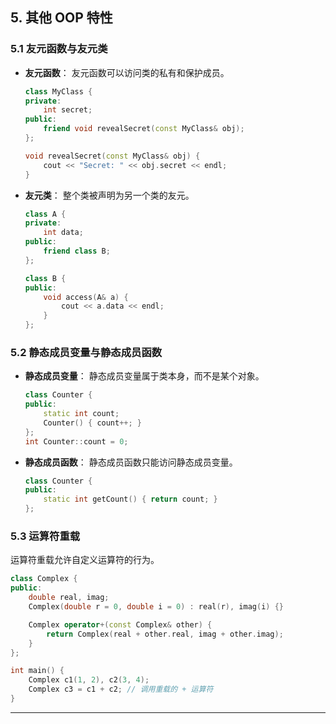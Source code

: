 ## **5. 其他 OOP 特性**

### **5.1 友元函数与友元类**

- **友元函数**：
  友元函数可以访问类的私有和保护成员。

  ```cpp
  class MyClass {
  private:
      int secret;
  public:
      friend void revealSecret(const MyClass& obj);
  };

  void revealSecret(const MyClass& obj) {
      cout << "Secret: " << obj.secret << endl;
  }
  ```

- **友元类**：
  整个类被声明为另一个类的友元。

  ```cpp
  class A {
  private:
      int data;
  public:
      friend class B;
  };

  class B {
  public:
      void access(A& a) {
          cout << a.data << endl;
      }
  };
  ```

### **5.2 静态成员变量与静态成员函数**

- **静态成员变量**：
  静态成员变量属于类本身，而不是某个对象。

  ```cpp
  class Counter {
  public:
      static int count;
      Counter() { count++; }
  };
  int Counter::count = 0;
  ```

- **静态成员函数**：
  静态成员函数只能访问静态成员变量。

  ```cpp
  class Counter {
  public:
      static int getCount() { return count; }
  };
  ```

### **5.3 运算符重载**

运算符重载允许自定义运算符的行为。

```cpp
class Complex {
public:
    double real, imag;
    Complex(double r = 0, double i = 0) : real(r), imag(i) {}

    Complex operator+(const Complex& other) {
        return Complex(real + other.real, imag + other.imag);
    }
};

int main() {
    Complex c1(1, 2), c2(3, 4);
    Complex c3 = c1 + c2; // 调用重载的 + 运算符
}
```

---